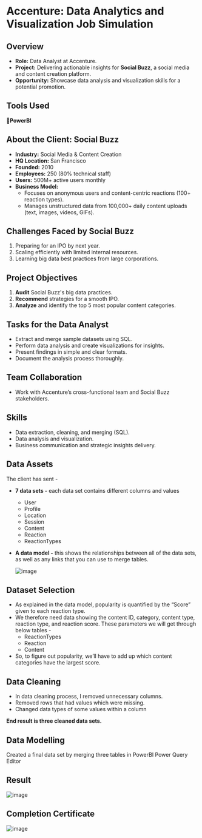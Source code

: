 # Accenture: Data Analytics and Visualization Job Simulation  

## Overview  
- **Role:** Data Analyst at Accenture.  
- **Project:** Delivering actionable insights for **Social Buzz**, a social media and content creation platform.  
- **Opportunity:** Showcase data analysis and visualization skills for a potential promotion.  

## Tools Used
**🔨PowerBI**

## About the Client: Social Buzz  
- **Industry:** Social Media & Content Creation  
- **HQ Location:** San Francisco  
- **Founded:** 2010  
- **Employees:** 250 (80% technical staff)  
- **Users:** 500M+ active users monthly  
- **Business Model:**  
  - Focuses on anonymous users and content-centric reactions (100+ reaction types).  
  - Manages unstructured data from 100,000+ daily content uploads (text, images, videos, GIFs).  

## Challenges Faced by Social Buzz  
1. Preparing for an IPO by next year.  
2. Scaling efficiently with limited internal resources.  
3. Learning big data best practices from large corporations.  

## Project Objectives  
1. **Audit** Social Buzz's big data practices.  
2. **Recommend** strategies for a smooth IPO.  
3. **Analyze** and identify the top 5 most popular content categories.  

## Tasks for the Data Analyst  
- Extract and merge sample datasets using SQL.  
- Perform data analysis and create visualizations for insights.  
- Present findings in simple and clear formats.  
- Document the analysis process thoroughly.  

## Team Collaboration  
- Work with Accenture’s cross-functional team and Social Buzz stakeholders.
  
## Skills
- Data extraction, cleaning, and merging (SQL).  
- Data analysis and visualization.  
- Business communication and strategic insights delivery.

## Data Assets
The client has sent -
- **7 data sets -** each data set contains different columns and values
  - User
  - Profile
  - Location
  - Session
  - Content
  - Reaction
  - ReactionTypes
- **A data model -** this shows the relationships between all of the data sets, as well as any links that you can use to merge tables.
  
  ![image](https://github.com/user-attachments/assets/6f7c8bf7-821b-4c85-b3b3-55fa3054f02d)

## Dataset Selection 
- As explained in the data model, popularity is quantified by the “Score” given to each reaction type.
- We therefore need data showing the content ID, category, content type, reaction type, and reaction score.
  These parameters we will get through below tables -
  - ReactionTypes
  - Reaction
  - Content
- So, to figure out popularity, we’ll have to add up which content categories have the largest score.

## Data Cleaning
- In data cleaning process, I removed unnecessary columns.
- Removed rows that had values which were missing.
- Changed data types of some values within a column

**End result is three cleaned data sets.**

## Data Modelling
Created a final data set by merging three tables in PowerBI Power Query Editor


## Result

![image](https://github.com/user-attachments/assets/9fda8fbc-9080-4494-95af-dac90b667292)

## Completion Certificate
![image](https://github.com/user-attachments/assets/bd0487a4-d76f-4205-9e49-a9d1a439a1a9)
